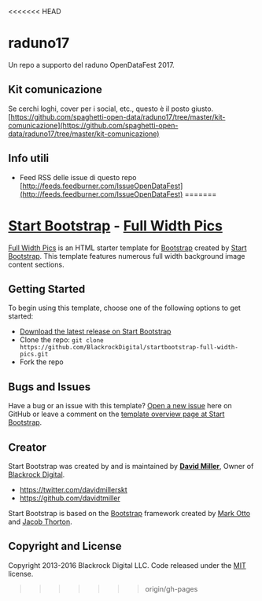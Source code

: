 <<<<<<< HEAD
# raduno17
Un repo a supporto del raduno OpenDataFest 2017.

## Kit comunicazione
Se cerchi loghi, cover per i social, etc., questo è il posto giusto.
[https://github.com/spaghetti-open-data/raduno17/tree/master/kit-comunicazione](https://github.com/spaghetti-open-data/raduno17/tree/master/kit-comunicazione)


## Info utili

- Feed RSS delle issue di questo repo [http://feeds.feedburner.com/IssueOpenDataFest](http://feeds.feedburner.com/IssueOpenDataFest)
=======
# [Start Bootstrap](http://startbootstrap.com/) - [Full Width Pics](http://startbootstrap.com/template-overviews/full-width-pics/)

[Full Width Pics](http://startbootstrap.com/template-overviews/full-width-pics/) is an HTML starter template for [Bootstrap](http://getbootstrap.com/) created by [Start Bootstrap](http://startbootstrap.com/). This template features numerous full width background image content sections.

## Getting Started

To begin using this template, choose one of the following options to get started:
* [Download the latest release on Start Bootstrap](http://startbootstrap.com/template-overviews/full-width-pics/)
* Clone the repo: `git clone https://github.com/BlackrockDigital/startbootstrap-full-width-pics.git`
* Fork the repo

## Bugs and Issues

Have a bug or an issue with this template? [Open a new issue](https://github.com/BlackrockDigital/startbootstrap-full-width-pics/issues) here on GitHub or leave a comment on the [template overview page at Start Bootstrap](http://startbootstrap.com/template-overviews/full-width-pics/).

## Creator

Start Bootstrap was created by and is maintained by **[David Miller](http://davidmiller.io/)**, Owner of [Blackrock Digital](http://blackrockdigital.io/).

* https://twitter.com/davidmillerskt
* https://github.com/davidtmiller

Start Bootstrap is based on the [Bootstrap](http://getbootstrap.com/) framework created by [Mark Otto](https://twitter.com/mdo) and [Jacob Thorton](https://twitter.com/fat).

## Copyright and License

Copyright 2013-2016 Blackrock Digital LLC. Code released under the [MIT](https://github.com/BlackrockDigital/startbootstrap-full-width-pics/blob/gh-pages/LICENSE) license.
>>>>>>> origin/gh-pages
